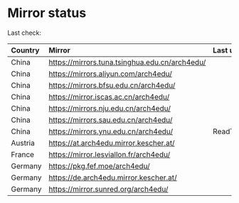 <script src="./time.js"></script>
# Mirror status
Last check: <script type="text/javascript">localize(1681698897.733072);</script>

|Country|Mirror|Last update|
|:------|:-----|:----------|
|China|https://mirrors.tuna.tsinghua.edu.cn/arch4edu/|<script type="text/javascript">localize(1681669734);</script>|
|China|https://mirrors.aliyun.com/arch4edu/|<script type="text/javascript">localize(1681626683);</script>|
|China|https://mirrors.bfsu.edu.cn/arch4edu/|<script type="text/javascript">localize(1681669734);</script>|
|China|https://mirror.iscas.ac.cn/arch4edu/|<script type="text/javascript">localize(1681669734);</script>|
|China|https://mirrors.nju.edu.cn/arch4edu/|<script type="text/javascript">localize(1681626683);</script>|
|China|https://mirrors.sau.edu.cn/arch4edu/|<script type="text/javascript">localize(1673850842);</script>|
|China|https://mirrors.ynu.edu.cn/arch4edu/|ReadTimeout|
|Austria|https://at.arch4edu.mirror.kescher.at/|<script type="text/javascript">localize(1681669734);</script>|
|France|https://mirror.lesviallon.fr/arch4edu/|<script type="text/javascript">localize(1681669734);</script>|
|Germany|https://pkg.fef.moe/arch4edu/|<script type="text/javascript">localize(1681669734);</script>|
|Germany|https://de.arch4edu.mirror.kescher.at/|<script type="text/javascript">localize(1681669734);</script>|
|Germany|https://mirror.sunred.org/arch4edu/|<script type="text/javascript">localize(1681669734);</script>|

<script src="./tablefilter/tablefilter.js"></script>
<script src="./table.js"></script>